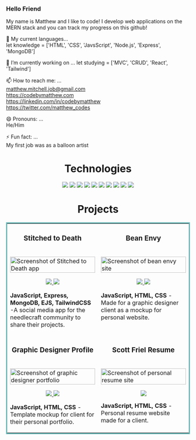 ### Hello Friend

My name is Matthew and I like to code!  I develop web applications on the MERN stack and you can track my progress on this github! 

🌱 My current languages...  
let knowledge = ['HTML', 'CSS', 'JavsScript', 'Node.js', 'Express', 'MongoDB']  

🔭 I’m currently working on ...
let studying = ['MVC', 'CRUD', 'React', 'Tailwind']  

📫 How to reach me: ...  
<matthew.mitchell.job@gmail.com>  
<https://codebymatthew.com>  
<https://linkedin.com/in/codebymatthew>  
<https://twitter.com/matthew_codes>  

😄 Pronouns: ...  
He/Him  

⚡ Fun fact: ...  
My first job was as a balloon artist
  <h1 align="center">Technologies</h1>
<p align="center">
    <img src="https://img.shields.io/static/v1?label=|&message=HTML5&color=23555f&style=plastic&logo=html5"/>
    <img src="https://img.shields.io/static/v1?label=|&message=CSS3&color=285f65&style=plastic&logo=css3"/>
<!--     <img src="https://img.shields.io/static/v1?label=|&message=BOOTSTRAP&color=316c5e&style=plastic&logo=bootstrap"/> -->
    <img src="https://img.shields.io/static/v1?label=|&message=JAVASCRIPT&color=3c7f5d&style=plastic&logo=javascript"/>
    <img src="https://img.shields.io/static/v1?label=|&message=REACT.JS&color=4a935c&style=plastic&logo=react"/>
    <img src="https://img.shields.io/static/v1?label=|&message=TailwindCSS&color=98bf53&style=plastic&logo=tailwindcss"/>
    <img src="https://img.shields.io/static/v1?label=|&message=WORDPRESS&color=cdd148&style=plastic&logo=wordpress"/>
    <img src="https://img.shields.io/static/v1?label=|&message=MONGO-DB&color=cdd148&style=plastic&logo=mongodb"/>
    <img src="https://img.shields.io/static/v1?label=|&message=EXPRESS&color=bbb111&style=plastic&logo=express"/>
    <img src="https://img.shields.io/static/v1?label=|&message=Shopify&color=bbb111&style=plastic&logo=shopify"/>
<!--     <img src="https://img.shields.io/static/v1?label=|&message=LINUX&color=bbb111&style=plastic&logo=linux"/> -->
    <img src="https://img.shields.io/static/v1?label=|&message=GIT&color=cbb148&style=plastic&logo=git"/>
</p>
<h1 align="center">Projects</h1>
<table bordercolor="#66b2b2">
  <tr>
    <td width="50%" valign="top">
      <h3 align="center">Stitched to Death</h3>
        <br />
        <a target="_blank" href="https://stitchedtodeath.cyclic.app">
            <img src="https://i.imgur.com/G9oX67P.png" width="100%" alt="Screenshot of Stitched to Death app"/>
        </a>
        <br />
        <p align="center">
          <a href="https://github.com/codebymatthew/stitchedtodeath" target="_blank">
    <img src="https://img.shields.io/static/v1?label=|&message=REPO&color=23555f&style=plastic&logo=github&logo-color=white"/>
  </a> 
          <a href="http://stitchedtodeath.cyclic.app" target="_blank">
    <img src="https://img.shields.io/static/v1?label=|&message=WEBSITE&color=cdf998&style=plastic&logo=wordpress&logo-color=white"/>
  </a>
      </p>
        <p><strong>JavaScript, Express, MongoDB, EJS, TailwindCSS </strong> -A social media app for the needlecraft community to share their projects. </p>
  </td>
    <td width="50%" valign="top">
      <h3 align="center">Bean Envy</h3>
        <br />
        <a target="_blank" href="https://bean-envy.netlify.app">
            <img src="https://i.imgur.com/Wm1JqvJ.png" width="100%" alt="Screenshot of bean envy site"/>
        </a>
        <br />
        <p align="center">
          <a href="https://github.com/codebymatthew/beanenvy" target="_blank">
    <img src="https://img.shields.io/static/v1?label=|&message=REPO&color=23555f&style=plastic&logo=github&logo-color=white"/>
  </a> 
          <a href="https://bean-envy.netlify.app" target="_blank">
    <img src="https://img.shields.io/static/v1?label=|&message=WEBSITE&color=cdf998&style=plastic&logo=wordpress&logo-color=white"/>
  </a>
      </p>
       <p><strong>JavaScript, HTML, CSS </strong> - Made for a graphic designer client as a mockup for personal website.</p>
  </tr>
  
  
  
  
  
  <tr>
    <td width="50%" valign="top">
      <h3 align="center">Graphic Designer Profile</h3>
        <br />
        <a target="_blank" href="https://chester-friends.netlify.app">
            <img src="https://i.imgur.com/qHlJC3R.png" width="100%" alt="Screenshot of graphic designer portfolio"/>
        </a>
        <br />
        <p align="center">
          <a href="https://github.com/codebymatthew/designerportfolio" target="_blank">
    <img src="https://img.shields.io/static/v1?label=|&message=REPO&color=23555f&style=plastic&logo=github&logo-color=white"/>
  </a> 
          <a href="https://chester-friends.netlify.app" target="_blank">
    <img src="https://img.shields.io/static/v1?label=|&message=WEBSITE&color=cdf998&style=plastic&logo=wordpress&logo-color=white"/>
  </a>
      </p>
        <p><strong>JavaScript, HTML, CSS </strong> - Template mockup for client for their personal portfolio. </p>
  </td>
    <td width="50%" valign="top">
      <h3 align="center">Scott Friel Resume</h3>
        <br />
        <a target="_blank" href="https:scottfriel.com">
            <img src="https://imgur.com/KZV1f7i.png" width="100%" alt="Screenshot of personal resume site"/>
        </a>
        <br />
        <p align="center">
          <a href="https://scottfriel.com" target="_blank">
    <img src="https://img.shields.io/static/v1?label=|&message=WEBSITE&color=cdf998&style=plastic&logo=wordpress&logo-color=white"/>
  </a>
      </p>
       <p><strong>JavaScript, HTML, CSS </strong> - Personal resume website made for a client.</p>
       </td>
  </tr>



<!--
**codebymatthew/codebymatthew** is a ✨ _special_ ✨ repository because its `README.md` (this file) appears on your GitHub profile.

Here are some ideas to get you started:

- 🔭 I’m currently working on ...
- 🌱 I’m currently learning ...
- 👯 I’m looking to collaborate on ...
- 🤔 I’m looking for help with ...
- 💬 Ask me about ...
- 📫 How to reach me: ...
- 😄 Pronouns: ...
- ⚡ Fun fact: ...
-->
